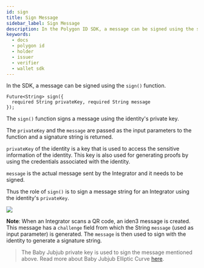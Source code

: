 ```yaml
---
id: sign
title: Sign Message
sidebar_label: Sign Message
description: In the Polygon ID SDK, a message can be signed using the sign() function.
keywords:
  - docs
  - polygon id
  - holder
  - issuer
  - verifier
  - wallet sdk
---
```


In the SDK, a message can be signed using the `sign()` function. 

```
Future<String> sign({
  required String privateKey, required String message
});
```

The `sign()` function signs a message using the identity's private key.

The `privateKey` and the `message` are passed as the input parameters to the function and a signature string is returned. 

`privateKey` of the identity is a key that is used to access the sensitive information of the identity. This key is also used for generating proofs by using the credentials associated with the identity. 

`message` is the actual message sent by the Integrator and it needs to be signed. 

Thus the role of `sign()` is to sign a message string for an Integrator using the identity's `privateKey`.

![](/img/identity-wallet.png)

**Note**: When an Integrator scans a QR code, an iden3 message is created. This message has a `challenge` field from which the String `message` (used as input parameter) is generated. The `message` is then used to sign with the identity to generate a signature string.

>The Baby Jubjub private key is used to sign the message mentioned above. Read more about Baby Jubjub Elliptic Curve [here](https://eips.ethereum.org/EIPS/eip-2494).

